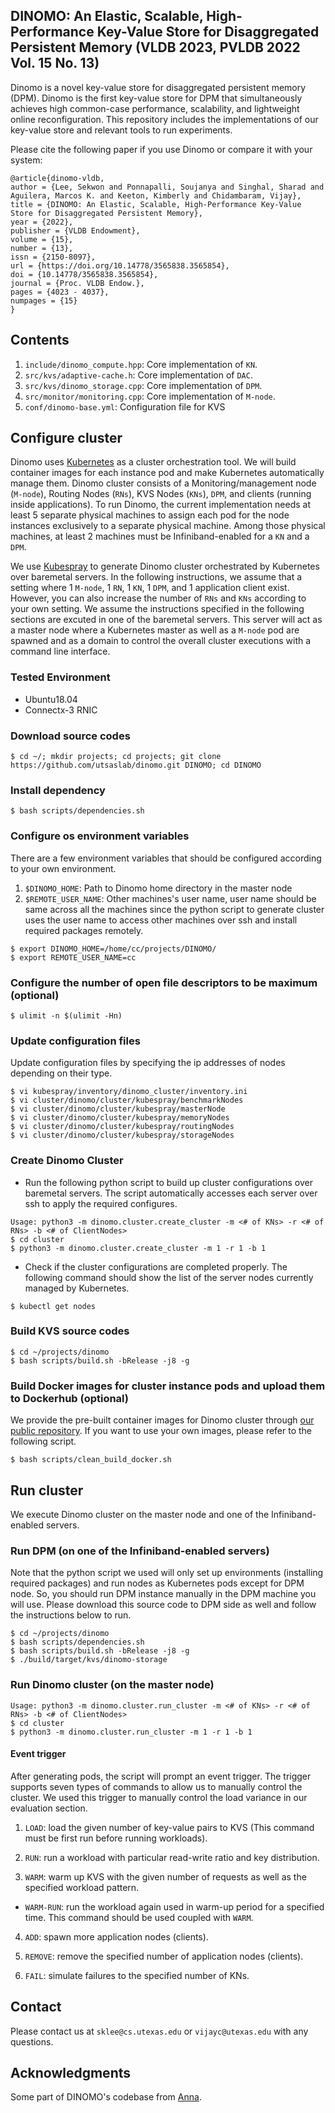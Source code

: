 ## DINOMO: An Elastic, Scalable, High-Performance Key-Value Store for Disaggregated Persistent Memory (VLDB 2023, PVLDB 2022 Vol. 15 No. 13)
Dinomo is a novel key-value store for disaggregated persistent memory (DPM). 
Dinomo is the first key-value store for DPM that simultaneously achieves 
high common-case performance, scalability, and lightweight online reconfiguration.
This repository includes the implementations of our key-value store and relevant
tools to run experiments.

Please cite the following paper if you use Dinomo or compare it with your system:

```
@article{dinomo-vldb,
author = {Lee, Sekwon and Ponnapalli, Soujanya and Singhal, Sharad and Aguilera, Marcos K. and Keeton, Kimberly and Chidambaram, Vijay},
title = {DINOMO: An Elastic, Scalable, High-Performance Key-Value Store for Disaggregated Persistent Memory},
year = {2022},
publisher = {VLDB Endowment},
volume = {15},
number = {13},
issn = {2150-8097},
url = {https://doi.org/10.14778/3565838.3565854},
doi = {10.14778/3565838.3565854},
journal = {Proc. VLDB Endow.},
pages = {4023 - 4037},
numpages = {15}
}
```


## Contents

1. `include/dinomo_compute.hpp`: Core implementation of `KN`.
2. `src/kvs/adaptive-cache.h`: Core implementation of `DAC`.
3. `src/kvs/dinomo_storage.cpp`: Core implementation of `DPM`.
4. `src/monitor/monitoring.cpp`: Core implementation of `M-node`.
5. `conf/dinomo-base.yml`: Configuration file for KVS


## Configure cluster
Dinomo uses [Kubernetes](https://kubernetes.io/) as a cluster orchestration tool.
We will build container images for each instance pod and make Kubernetes
automatically manage them. Dinomo cluster consists of a Monitoring/management 
node (`M-node`), Routing Nodes (`RNs`), KVS Nodes (`KNs`), `DPM`, and 
clients (running inside applications). To run Dinomo, the current implementation 
needs at least 5 separate physical machines to assign each pod for the node
instances exclusively to a separate physical machine. Among those physical machines,
at least 2 machines must be Infiniband-enabled for a `KN` and a `DPM`.

We use [Kubespray](https://github.com/kubernetes-sigs/kubespray) to generate 
Dinomo cluster orchestrated by Kubernetes over baremetal servers.
In the following instructions, we assume that a setting where 1 `M-node`, 1 `RN`, 1 `KN`,
1 `DPM`, and 1 application client exist. However, you can also increase the number 
of `RNs` and `KNs` according to your own setting. We assume the instructions 
specified in the following sections are excuted in one of the baremetal servers. 
This server will act as a master node where a Kubernetes master as well as a 
`M-node` pod are spawned and as a domain to control the overall cluster executions 
with a command line interface.

### Tested Environment
- Ubuntu18.04
- Connectx-3 RNIC

### Download source codes

```
$ cd ~/; mkdir projects; cd projects; git clone https://github.com/utsaslab/dinomo.git DINOMO; cd DINOMO
```

### Install dependency

```
$ bash scripts/dependencies.sh
```

### Configure os environment variables
There are a few environment variables that should be configured according
to your own environment.

1. `$DINOMO_HOME`: Path to Dinomo home directory in the master node
2. `$REMOTE_USER_NAME`: Other machines's user name, user name should be same
across all the machines since the python script to generate cluster uses
the user name to access other machines over ssh and install required 
packages remotely.

```
$ export DINOMO_HOME=/home/cc/projects/DINOMO/
$ export REMOTE_USER_NAME=cc
```

### Configure the number of open file descriptors to be maximum (optional)
```
$ ulimit -n $(ulimit -Hn)
```

### Update configuration files
Update configuration files by specifying the ip addresses of nodes depending on their type.

```
$ vi kubespray/inventory/dinomo_cluster/inventory.ini
$ vi cluster/dinomo/cluster/kubespray/benchmarkNodes
$ vi cluster/dinomo/cluster/kubespray/masterNode
$ vi cluster/dinomo/cluster/kubespray/memoryNodes
$ vi cluster/dinomo/cluster/kubespray/routingNodes
$ vi cluster/dinomo/cluster/kubespray/storageNodes
```

### Create Dinomo Cluster

- Run the following python script to build up cluster configurations over baremetal servers. The script automatically accesses each server over ssh to apply the required configures.
```
Usage: python3 -m dinomo.cluster.create_cluster -m <# of KNs> -r <# of RNs> -b <# of ClientNodes>
$ cd cluster
$ python3 -m dinomo.cluster.create_cluster -m 1 -r 1 -b 1
```

- Check if the cluster configurations are completed properly. The following command should show the list of the server nodes currently managed by Kubernetes.
```
$ kubectl get nodes
```

### Build KVS source codes
```
$ cd ~/projects/dinomo
$ bash scripts/build.sh -bRelease -j8 -g
```

### Build Docker images for cluster instance pods and upload them to Dockerhub (optional)
We provide the pre-built container images for Dinomo cluster through [our public repository](https://hub.docker.com/repository/docker/sekwonlee/dinomo).
If you want to use your own images, please refer to the following script.

```
$ bash scripts/clean_build_docker.sh
```


## Run cluster
We execute Dinomo cluster on the master node and one of the Infiniband-enabled servers.

### Run DPM (on one of the Infiniband-enabled servers)
Note that the python script we used will only set up environments (installing 
required packages) and run nodes as Kubernetes pods except for DPM node. 
So, you should run DPM instance manually in the DPM machine you will use. 
Please download this source code to DPM side as well and follow the instructions 
below to run.

```
$ cd ~/projects/dinomo
$ bash scripts/dependencies.sh
$ bash scripts/build.sh -bRelease -j8 -g
$ ./build/target/kvs/dinomo-storage
```

### Run Dinomo cluster (on the master node)
```
Usage: python3 -m dinomo.cluster.run_cluster -m <# of KNs> -r <# of RNs> -b <# of ClientNodes>
$ cd cluster
$ python3 -m dinomo.cluster.run_cluster -m 1 -r 1 -b 1
```

#### Event trigger
After generating pods, the script will prompt an event trigger. The trigger 
supports seven types of commands to allow us to manually control the cluster. 
We used this trigger to manually control the load variance in our evaluation section.

1. `LOAD`: load the given number of key-value pairs to KVS (This command must be
first run before running workloads).

2. `RUN`: run a workload with particular read-write ratio and key distribution.

3. `WARM`: warm up KVS with the given number of requests as well as 
the specified workload pattern.

- `WARM-RUN`: run the workload again used in warm-up period for a specified time. This command should be used coupled with `WARM`.

4. `ADD`: spawn more application nodes (clients).

5. `REMOVE`: remove the specified number of application nodes (clients).

6. `FAIL`: simulate failures to the specified number of KNs.


## Contact
Please contact us at `sklee@cs.utexas.edu` or `vijayc@utexas.edu` with any questions.

## Acknowledgments
Some part of DINOMO's codebase from [Anna](https://github.com/hydro-project/anna).
